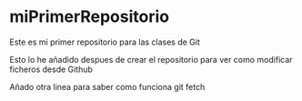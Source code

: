 # miPrimerRepositorio
Este es mi primer repositorio para las clases de Git

Esto lo he añadido despues de crear el repositorio para ver como modificar ficheros desde Github

Añado otra linea para saber como funciona git fetch
